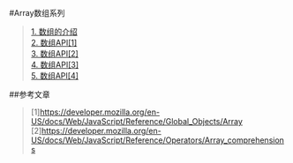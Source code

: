 #Array数组系列
> [1. 数组的介绍](https://github.com/ScholatLouis/JavaScript/blob/master/%5B1%5D%E6%95%B0%E7%BB%84%E7%9A%84%E4%BB%8B%E7%BB%8D.md)  
> [2. 数组API[1]](https://github.com/ScholatLouis/JavaScript/blob/master/%5B2%5D%E6%95%B0%E7%BB%84API%5B1%5D.md)  
> [3. 数组API[2]]()  
> [4. 数组API[3]]()  
> [5. 数组API[4]]()    

##参考文章
> [1]https://developer.mozilla.org/en-US/docs/Web/JavaScript/Reference/Global_Objects/Array
> [2]https://developer.mozilla.org/en-US/docs/Web/JavaScript/Reference/Operators/Array_comprehensions
